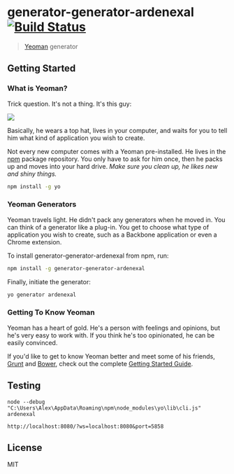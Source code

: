 # generator-generator-ardenexal [![Build Status](https://secure.travis-ci.org/Ardenexal/generator-generator-ardenexal.png?branch=master)](https://travis-ci.org/Ardenexal/generator-generator-ardenexal)

> [Yeoman](http://yeoman.io) generator


## Getting Started

### What is Yeoman?

Trick question. It's not a thing. It's this guy:

![](http://i.imgur.com/JHaAlBJ.png)

Basically, he wears a top hat, lives in your computer, and waits for you to tell him what kind of application you wish to create.

Not every new computer comes with a Yeoman pre-installed. He lives in the [npm](https://npmjs.org) package repository. You only have to ask for him once, then he packs up and moves into your hard drive. *Make sure you clean up, he likes new and shiny things.*

```bash
npm install -g yo
```

### Yeoman Generators

Yeoman travels light. He didn't pack any generators when he moved in. You can think of a generator like a plug-in. You get to choose what type of application you wish to create, such as a Backbone application or even a Chrome extension.

To install generator-generator-ardenexal from npm, run:

```bash
npm install -g generator-generator-ardenexal
```

Finally, initiate the generator:

```bash
yo generator ardenexal
```

### Getting To Know Yeoman

Yeoman has a heart of gold. He's a person with feelings and opinions, but he's very easy to work with. If you think he's too opinionated, he can be easily convinced.

If you'd like to get to know Yeoman better and meet some of his friends, [Grunt](http://gruntjs.com) and [Bower](http://bower.io), check out the complete [Getting Started Guide](https://github.com/yeoman/yeoman/wiki/Getting-Started).

## Testing
  ```
  node --debug "C:\Users\Alex\AppData\Roaming\npm\node_modules\yo\lib\cli.js" ardenexal
  ```
  
  ```
  http://localhost:8080/?ws=localhost:8080&port=5858
  ```
## License

MIT
